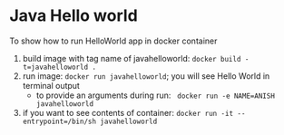 # Java Hello world

To show how to run HelloWorld app in docker container 

1. build image with tag name of javahelloworld: ```docker build -t=javahelloworld .```
2. run image: ```docker run javahelloworld```; you will see Hello World in terminal output
    - to provide an arguments during run: ``` docker run -e NAME=ANISH javahelloworld```
3. if you want to see contents of container: ```docker run -it --entrypoint=/bin/sh javahelloworld```

